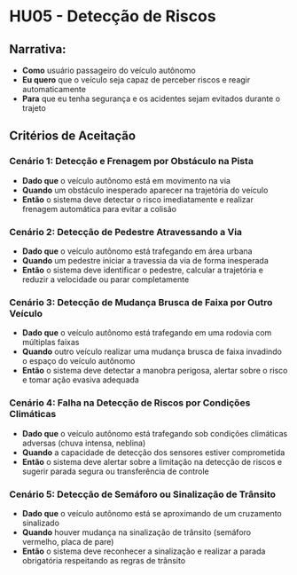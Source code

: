 # HU05 - Detecção de Riscos

## Narrativa:

- **Como** usuário passageiro do veículo autônomo
- **Eu quero** que o veículo seja capaz de perceber riscos e reagir automaticamente
- **Para** que eu tenha segurança e os acidentes sejam evitados durante o trajeto

## Critérios de Aceitação

### Cenário 1: Detecção e Frenagem por Obstáculo na Pista

- **Dado que** o veículo autônomo está em movimento na via
- **Quando** um obstáculo inesperado aparecer na trajetória do veículo
- **Então** o sistema deve detectar o risco imediatamente e realizar frenagem automática para evitar a colisão

### Cenário 2: Detecção de Pedestre Atravessando a Via

- **Dado que** o veículo autônomo está trafegando em área urbana
- **Quando** um pedestre iniciar a travessia da via de forma inesperada
- **Então** o sistema deve identificar o pedestre, calcular a trajetória e reduzir a velocidade ou parar completamente

### Cenário 3: Detecção de Mudança Brusca de Faixa por Outro Veículo

- **Dado que** o veículo autônomo está trafegando em uma rodovia com múltiplas faixas
- **Quando** outro veículo realizar uma mudança brusca de faixa invadindo o espaço do veículo autônomo
- **Então** o sistema deve detectar a manobra perigosa, alertar sobre o risco e tomar ação evasiva adequada

### Cenário 4: Falha na Detecção de Riscos por Condições Climáticas

- **Dado que** o veículo autônomo está trafegando sob condições climáticas adversas (chuva intensa, neblina)
- **Quando** a capacidade de detecção dos sensores estiver comprometida
- **Então** o sistema deve alertar sobre a limitação na detecção de riscos e sugerir parada segura ou transferência de controle

### Cenário 5: Detecção de Semáforo ou Sinalização de Trânsito

- **Dado que** o veículo autônomo está se aproximando de um cruzamento sinalizado
- **Quando** houver mudança na sinalização de trânsito (semáforo vermelho, placa de pare)
- **Então** o sistema deve reconhecer a sinalização e realizar a parada obrigatória respeitando as regras de trânsito